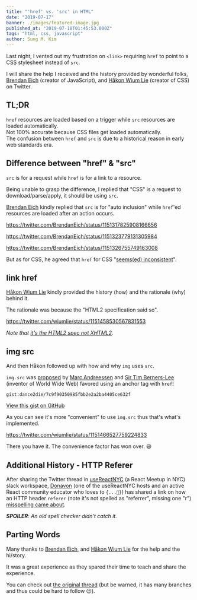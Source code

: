 ```yaml
---
title: "'href' vs. 'src' in HTML"
date: "2019-07-17"
banner: ./images/featured-image.jpg
published_at: "2019-07-18T01:45:53.000Z"
tags: "html, css, javascript"
author: Sung M. Kim
---
```


Last night, I vented out my frustration on `<link>` requiring `href` to point to a CSS stylesheet instead of `src`.

I will share the help I received and the history provided by wonderful folks, [Brendan Eich](https://brendaneich.com/) (creator of JavaScript), and [Håkon Wium Lie](https://www.wiumlie.no/en.html) (creator of CSS) on Twitter.

## TL;DR

`href` resources are loaded based on a trigger while `src` resources are loaded automatically.  
Not 100% accurate because CSS files get loaded automatically.  
The confusion between `href` and `src` is due to a historical reason in early web standards era.

## Difference between "href" & "src"

`src` is for a request while `href` is for a link to a resource.

Being unable to grasp the difference, I replied that "CSS" is a request to download/parse/apply, it should be using `src`.

[Brendan Eich](https://mobile.twitter.com/BrendanEich) kindly replied that `src` is for "auto inclusion" while `href`'ed resources are loaded after an action occurs.

https://twitter.com/BrendanEich/status/1151317825908166656

https://twitter.com/BrendanEich/status/1151323779131305984

https://twitter.com/BrendanEich/status/1151326755749163008

But as for CSS, he agreed that `href` for CSS "[seems(ed) inconsistent](https://twitter.com/BrendanEich/status/1151324101157347328)".

## **link href**

[Håkon Wium Lie](https://mobile.twitter.com/wiumlie) kindly provided the history (how) and the rationale (why) behind it.

The rationale was because the "HTML2 specification said so".

https://twitter.com/wiumlie/status/1151458530567831553

_Note that [it's the HTML2 spec not XHTML2](https://twitter.com/wiumlie/status/1151576065934012422)._

## **img src**

And then Håkon followed up with how and why `img` uses `src`.

`img.src` was [proposed](https://1997.webhistory.org/www.lists/www-talk.1993q1/0182.html) by [Marc Andreessen](https://twitter.com/pmarca) and [Sir Tim Berners-Lee](https://www.w3.org/People/Berners-Lee/) (inventor of World Wide Web) favored using an anchor tag with `href`!

`gist:dance2die/7c9f90350985fbb2e2a2ba4405ce632f`

<a href="https://gist.github.com/dance2die/7c9f90350985fbb2e2a2ba4405ce632f">View this gist on GitHub</a>

As you can see it's more "convenient" to use `img.src` thus that's what's implemented.

https://twitter.com/wiumlie/status/1151466527759224833

There you have it. The convenience factor has won over. 😃

## Additional History - HTTP Referer

After sharing the Twitter thread in [useReactNYC](https://usereact.nyc/) (a React Meetup in NYC) slack workspace, [Donavon](https://twitter.com/donavon) (one of the useReactNYC hosts and an active React community educator who loves to `{...💖}`) has shared a link on how an HTTP header `referer` (note it's not spelled as "referrer", missing one "r") [misspelling came about](https://en.wikipedia.org/wiki/HTTP_referer).

_**SPOILER**: An old spell checker didn't catch it._

## Parting Words

Many thanks to [Brendan Eich](https://brendaneich.com/), and [Håkon Wium Lie](https://www.wiumlie.no/en.html) for the help and the hi/story.

It was a great experience as they spared their time to teach and share the experience.

You can check out [the original thread](https://twitter.com/dance2die/status/1151286723122466816) (but be warned, it has many branches and thus could be hard to follow 😉).
